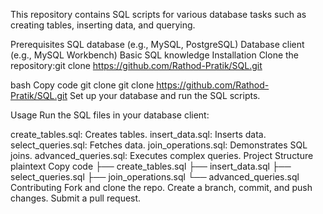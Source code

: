 This repository contains SQL scripts for various database tasks such as creating tables, inserting data, and querying.

Prerequisites
SQL database (e.g., MySQL, PostgreSQL)
Database client (e.g., MySQL Workbench)
Basic SQL knowledge
Installation
Clone the repository:git clone https://github.com/Rathod-Pratik/SQL.git

bash
Copy code
git clone git clone https://github.com/Rathod-Pratik/SQL.git
Set up your database and run the SQL scripts.

Usage
Run the SQL files in your database client:

create_tables.sql: Creates tables.
insert_data.sql: Inserts data.
select_queries.sql: Fetches data.
join_operations.sql: Demonstrates SQL joins.
advanced_queries.sql: Executes complex queries.
Project Structure
plaintext
Copy code
├── create_tables.sql
├── insert_data.sql
├── select_queries.sql
├── join_operations.sql
└── advanced_queries.sql
Contributing
Fork and clone the repo.
Create a branch, commit, and push changes.
Submit a pull request.
